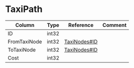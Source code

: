 # TaxiPath

| Column | Type | Reference | Comment |
|--------|------|-----------|---------|
|ID|int32|||
|FromTaxiNode|int32|[TaxiNodes#ID](TaxiNodes.md)||
|ToTaxiNode|int32|[TaxiNodes#ID](TaxiNodes.md)||
|Cost|int32|||
